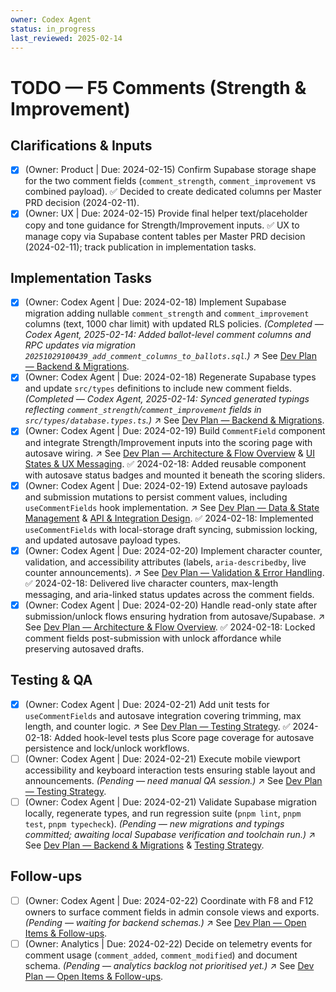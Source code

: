```yaml
---
owner: Codex Agent
status: in_progress
last_reviewed: 2025-02-14
---
```


# TODO — F5 Comments (Strength & Improvement)

## Clarifications & Inputs
- [x] (Owner: Product | Due: 2024-02-15) Confirm Supabase storage shape for the two comment fields (`comment_strength`, `comment_improvement` vs combined payload). ✅ Decided to create dedicated columns per Master PRD decision (2024-02-11).
- [x] (Owner: UX | Due: 2024-02-15) Provide final helper text/placeholder copy and tone guidance for Strength/Improvement inputs. ✅ UX to manage copy via Supabase content tables per Master PRD decision (2024-02-11); track publication in implementation tasks.

## Implementation Tasks
- [x] (Owner: Codex Agent | Due: 2024-02-18) Implement Supabase migration adding nullable `comment_strength` and `comment_improvement` columns (text, 1000 char limit) with updated RLS policies. *(Completed — Codex Agent, 2025-02-14: Added ballot-level comment columns and RPC updates via migration `20251029100439_add_comment_columns_to_ballots.sql`.)* ↗️ See [Dev Plan — Backend & Migrations](devplan_F5.md#backend--migrations).
- [x] (Owner: Codex Agent | Due: 2024-02-18) Regenerate Supabase types and update `src/types` definitions to include new comment fields. *(Completed — Codex Agent, 2025-02-14: Synced generated typings reflecting `comment_strength`/`comment_improvement` fields in `src/types/database.types.ts`.)* ↗️ See [Dev Plan — Backend & Migrations](devplan_F5.md#backend--migrations).
- [x] (Owner: Codex Agent | Due: 2024-02-19) Build `CommentField` component and integrate Strength/Improvement inputs into the scoring page with autosave wiring. ↗️ See [Dev Plan — Architecture & Flow Overview](devplan_F5.md#architecture--flow-overview) & [UI States & UX Messaging](devplan_F5.md#ui-states--ux-messaging). ✅ 2024-02-18: Added reusable component with autosave status badges and mounted it beneath the scoring sliders.
- [x] (Owner: Codex Agent | Due: 2024-02-19) Extend autosave payloads and submission mutations to persist comment values, including `useCommentFields` hook implementation. ↗️ See [Dev Plan — Data & State Management](devplan_F5.md#data--state-management) & [API & Integration Design](devplan_F5.md#api--integration-design). ✅ 2024-02-18: Implemented `useCommentFields` with local-storage draft syncing, submission locking, and updated autosave payload types.
- [x] (Owner: Codex Agent | Due: 2024-02-20) Implement character counter, validation, and accessibility attributes (labels, `aria-describedby`, live counter announcements). ↗️ See [Dev Plan — Validation & Error Handling](devplan_F5.md#validation--error-handling). ✅ 2024-02-18: Delivered live character counters, max-length messaging, and aria-linked status updates across the comment fields.
- [x] (Owner: Codex Agent | Due: 2024-02-20) Handle read-only state after submission/unlock flows ensuring hydration from autosave/Supabase. ↗️ See [Dev Plan — Architecture & Flow Overview](devplan_F5.md#architecture--flow-overview). ✅ 2024-02-18: Locked comment fields post-submission with unlock affordance while preserving autosaved drafts.

## Testing & QA
- [x] (Owner: Codex Agent | Due: 2024-02-21) Add unit tests for `useCommentFields` and autosave integration covering trimming, max length, and counter logic. ↗️ See [Dev Plan — Testing Strategy](devplan_F5.md#testing-strategy). ✅ 2024-02-18: Added hook-level tests plus Score page coverage for autosave persistence and lock/unlock workflows.
- [ ] (Owner: Codex Agent | Due: 2024-02-21) Execute mobile viewport accessibility and keyboard interaction tests ensuring stable layout and announcements. *(Pending — need manual QA session.)* ↗️ See [Dev Plan — Testing Strategy](devplan_F5.md#testing-strategy).
- [ ] (Owner: Codex Agent | Due: 2024-02-21) Validate Supabase migration locally, regenerate types, and run regression suite (`pnpm lint`, `pnpm test`, `pnpm typecheck`). *(Pending — new migrations and typings committed; awaiting local Supabase verification and toolchain run.)* ↗️ See [Dev Plan — Backend & Migrations](devplan_F5.md#backend--migrations) & [Testing Strategy](devplan_F5.md#testing-strategy).

## Follow-ups
- [ ] (Owner: Codex Agent | Due: 2024-02-22) Coordinate with F8 and F12 owners to surface comment fields in admin console views and exports. *(Pending — waiting for backend schemas.)* ↗️ See [Dev Plan — Open Items & Follow-ups](devplan_F5.md#open-items--follow-ups).
- [ ] (Owner: Analytics | Due: 2024-02-22) Decide on telemetry events for comment usage (`comment_added`, `comment_modified`) and document schema. *(Pending — analytics backlog not prioritised yet.)* ↗️ See [Dev Plan — Open Items & Follow-ups](devplan_F5.md#open-items--follow-ups).
